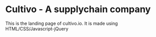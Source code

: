# Cultivo - A supplychain company

This is the landing page of cultivo.io. It is made using HTML/CSS/Javascript-jQuery

